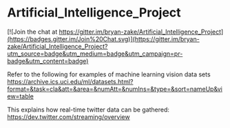 # Artificial_Intelligence_Project

[![Join the chat at https://gitter.im/bryan-zake/Artificial_Intelligence_Project](https://badges.gitter.im/Join%20Chat.svg)](https://gitter.im/bryan-zake/Artificial_Intelligence_Project?utm_source=badge&utm_medium=badge&utm_campaign=pr-badge&utm_content=badge)

Refer to the following for examples of machine learning vision data sets  
https://archive.ics.uci.edu/ml/datasets.html?format=&task=cla&att=&area=&numAtt=&numIns=&type=&sort=nameUp&view=table

This explains how real-time twitter data can be gathered:
https://dev.twitter.com/streaming/overview

